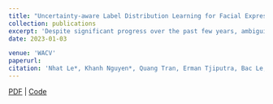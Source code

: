 ```yaml
---
title: "Uncertainty-aware Label Distribution Learning for Facial Expression Recognition"
collection: publications
excerpt: 'Despite significant progress over the past few years, ambiguity is still a key challenge in Facial Expression Recognition (FER). It can lead to noisy and inconsistent annotation, which hinders the performance of deep learning models in real-world scenarios. In this paper, we propose a new uncertainty-aware label distribution learning method to improve the robustness of deep models against uncertainty and ambiguity. We leverage neighborhood information in the valence-arousal space to adaptively construct emotion distributions for training samples. We also consider the uncertainty of provided labels when incorporating them into the label distributions. Our method can be easily integrated into a deep network to obtain more training supervision and improve recognition accuracy. Intensive experiments on several datasets under various noisy and ambiguous settings show that our method achieves competitive results and outperforms recent state-of-the-art approaches.'
date: 2023-01-03

venue: 'WACV'
paperurl: 
citation: 'Nhat Le*, Khanh Nguyen*, Quang Tran, Erman Tjiputra, Bac Le, Anh Nguyen. Uncertaintyaware Label Distribution Learning for Facial Expression Recognition. In WACV 2023'
---
```


[PDF](http://minhnhatvt.github.io/files/wacv23_ldlva.pdf) | [Code](https://github.com/minhnhatvt/label-distribution-learning-fer-tf)


